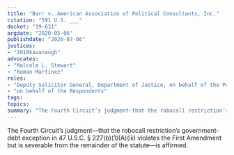 ```yaml
---
title: "Barr v. American Association of Political Consultants, Inc."
citation: "591 U.S. ___"
docket: "19-631"
argdate: "2020-05-06"
publishdate: "2020-07-06"
justices:
- "2018kavanaugh"
advocates:
- "Malcolm L. Stewart"
- "Roman Martinez"
roles:
- "Deputy Solicitor General, Department of Justice, on behalf of the Petitioners"
- "on behalf of the Respondents"
tags:
topics:
summary: "The Fourth Circuit’s judgment—that the robocall restriction’s government-debt exception in 47 U.S.C. § 227(b)(1)(A)(iii) violates the First Amendment but is severable from the remainder of the statute—is affirmed."
---
```

The Fourth Circuit’s judgment—that the robocall restriction’s government-debt exception in 47 U.S.C. § 227(b)(1)(A)(iii) violates the First Amendment but is severable from the remainder of the statute—is affirmed.